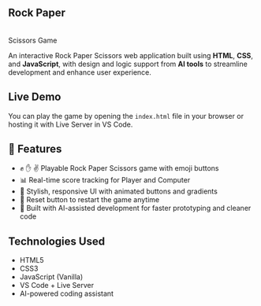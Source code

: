##  Rock Paper
 <br>
Scissors Game

An interactive Rock Paper Scissors web application built using **HTML**, **CSS**, and **JavaScript**, with design and logic support from **AI tools** to streamline development and enhance user experience.

##  Live Demo
You can play the game by opening the `index.html` file in your browser or hosting it with Live Server in VS Code.

## 🧠 Features
- ✊ ✋ ✌️ Playable Rock Paper Scissors game with emoji buttons
- 📊 Real-time score tracking for Player and Computer
- 🎨 Stylish, responsive UI with animated buttons and gradients
- 🔄 Reset button to restart the game anytime
- 🤖 Built with AI-assisted development for faster prototyping and cleaner code

## Technologies Used
- HTML5
- CSS3
- JavaScript (Vanilla)
- VS Code + Live Server
- AI-powered coding assistant
